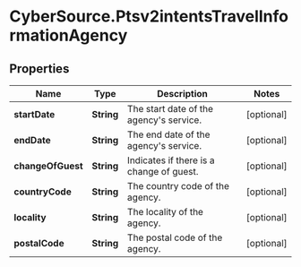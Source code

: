 # CyberSource.Ptsv2intentsTravelInformationAgency

## Properties
Name | Type | Description | Notes
------------ | ------------- | ------------- | -------------
**startDate** | **String** | The start date of the agency's service.  | [optional] 
**endDate** | **String** | The end date of the agency's service.  | [optional] 
**changeOfGuest** | **String** | Indicates if there is a change of guest.  | [optional] 
**countryCode** | **String** | The country code of the agency.  | [optional] 
**locality** | **String** | The locality of the agency.  | [optional] 
**postalCode** | **String** | The postal code of the agency.  | [optional] 


